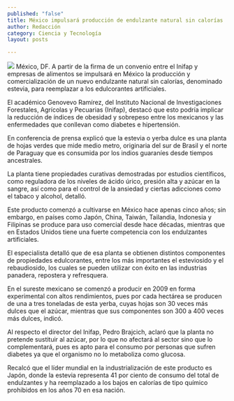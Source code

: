 ```yaml
---
published: "false"
title: México impulsará producción de endulzante natural sin calorías
author: Redacción
category: Ciencia y Tecnología
layout: posts

---
```



![](http://i.imgur.com/YGuAxwBm.jpg)
México, DF. A partir de la firma de un convenio entre el Inifap y empresas de alimentos se impulsará en México la producción y comercialización de un nuevo endulzante natural sin calorías, denominado estevia, para reemplazar a los edulcorantes artificiales.

El académico Genovevo Ramírez, del Instituto Nacional de Investigaciones Forestales, Agrícolas y Pecuarias (Inifap), destacó que esto podría implicar la reducción de índices de obesidad y sobrepeso entre los mexicanos y las enfermedades que conllevan como diabetes e hipertensión.

En conferencia de prensa explicó que la estevia o yerba dulce es una planta de hojas verdes que mide medio metro, originaria del sur de Brasil y el norte de Paraguay que es consumida por los indios guaraníes desde tiempos ancestrales.

La planta tiene propiedades curativas demostradas por estudios científicos, como reguladora de los niveles de ácido úrico, presión alta y azúcar en la sangre, así como para el control de la ansiedad y ciertas adicciones como el tabaco y alcohol, detalló.

Este producto comenzó a cultivarse en México hace apenas cinco años; sin embargo, en países como Japón, China, Taiwán, Tailandia, Indonesia y Filipinas se produce para uso comercial desde hace décadas, mientras que en Estados Unidos tiene una fuerte competencia con los endulzantes artificiales.

El especialista detalló que de esa planta se obtienen distintos componentes de propiedades edulcorantes, entre los más importantes el esteviosido y el rebaudiosido, los cuales se pueden utilizar con éxito en las industrias panadera, repostera y refresquera.

En el sureste mexicano se comenzó a producir en 2009 en forma experimental con altos rendimientos, pues por cada hectárea se producen de una a tres toneladas de esta yerba, cuyas hojas son 30 veces más dulces que el azúcar, mientras que sus componentes son 300 a 400 veces más dulces, indicó.

Al respecto el director del Inifap, Pedro Brajcich, aclaró que la planta no pretende sustituir al azúcar, por lo que no afectará al sector sino que lo complementará, pues es apto para el consumo por personas que sufren diabetes ya que el organismo no lo metaboliza como glucosa.

Recalcó que el líder mundial en la industrialización de este producto es Japón, donde la estevia representa 41 por ciento de consumo del total de endulzantes y ha reemplazado a los bajos en calorías de tipo químico prohibidos en los años 70 en esa nación.
